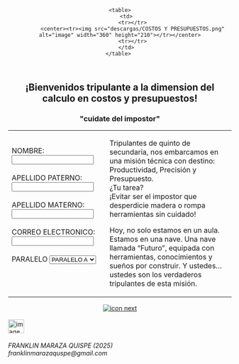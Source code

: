 <html>
    <head>
        <title> COSTOS Y PRESUPUESTOS </title>
        <link rel="stylesheet" href="css/estilos.css">
    </head>
    
<body background="descargas/FONDO.png">

<header>

    <table>
        <td>
            <tr></tr>
            <center><tr><img src="descargas/COSTOS Y PRESUPUESTOS.png"  alt="image" width="360" height="210"></tr></center>
            <tr></tr>
        </td>
    </table> 

</header>
<main>
    <table>
        <tr>
    <center><h2> ¡Bienvenidos tripulante a la dimension del calculo en costos y presupuestos!</h2></center>
    </tr>
    <tr>
    <center><h3>"cuidate del impostor"</h3></center>
    </tr>
    <tr>
        <td>
<form action="" method="post"  >
    <label for="nombre">NOMBRE:</label> 
    <input type="text" id="nombre" name="nombre" required> <br><br>
    <label for="apellido">APELLIDO PATERNO:</label> 
    <input type="text" id="apellidoP" name="apellidoP" required> <br> <br>
    <label for="apellido">APELLIDO MATERNO:</label> 
    <input type="text" id="apellidoM" name="apellidoM" required> <br> <br>
    <label for="@">CORREO ELECTRONICO:</label> 
    <input type="text" id="@" name="@" required> <br> <br>
    <label for="">PARALELO</label> 
    <select name="tipo" id="tipo"> 
        <option value="PARALELO A">PARALELO A</option>
        <option value="PARALELO B">PARALELO B</option>
        <option value="PARALELO C">PARALELO C</option> 
        </select> 
<br><br>
</form >
        </td>
        <td>
     <p>Tripulantes de quinto de secundaria, nos embarcamos en una misión técnica con destino: Productividad, Precisión y Presupuesto.
<br>¿Tu tarea? <br>¡Evitar ser el impostor que desperdicie madera o rompa herramientas sin cuidado! </p>
<p>Hoy, no solo estamos en un aula. Estamos en una nave. Una nave llamada “Futuro”, equipada con herramientas, conocimientos y sueños por construir. Y ustedes… ustedes son los verdaderos tripulantes de esta misión.</p>
     </td>
    </tr>
    </table>
     <center>
    <a href="2.desarrollo.html" input type="submit" fill-required> <img src="descargas/flecha.png" alt="icon next" class="xd">  </a>
    </center>
</main>
<footer> 
    <br> <img src="descargas/cadaver.jpg" alt="image" width="36" height="31">
<h6>FRANKLIN MARAZA QUISPE (2025)<br>franklinmarazaquspe@gmail.com </h6>

</footer>
</body>        
    
</html>
